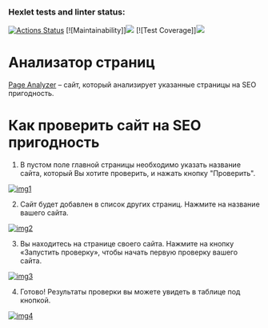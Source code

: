 ### Hexlet tests and linter status:
[![Actions Status](https://github.com/MenzurenkoKirill/java-project-72/actions/workflows/hexlet-check.yml/badge.svg)](https://github.com/MenzurenkoKirill/java-project-72/actions)
[![Maintainability]]<a href="https://codeclimate.com/github/MenzurenkoKirill/java-project-72/maintainability"><img src="https://api.codeclimate.com/v1/badges/929d7d43946a861826b5/maintainability" /></a>
[![Test Coverage]]<a href="https://codeclimate.com/github/MenzurenkoKirill/java-project-72/test_coverage"><img src="https://api.codeclimate.com/v1/badges/929d7d43946a861826b5/test_coverage" /></a>

# Анализатор страниц

<a href="https://java-project-72-brcs.onrender.com">Page Analyzer</a> – сайт, который анализирует указанные страницы на SEO пригодность.

# Как проверить сайт на SEO пригодность

1. В пустом поле главной страницы необходимо указать название сайта, который Вы хотите проверить, и нажать кнопку "Проверить".

<a href="https://ibb.co/h1HL2Wm"><img src="https://i.ibb.co/sJQbswV/img1.jpg" alt="img1" border="0"></a>

2. Сайт будет добавлен в список других страниц. Нажмите на название вашего сайта.

<a href="https://ibb.co/6XyNp7j"><img src="https://i.ibb.co/wcdYbF5/img2.jpg" alt="img2" border="0"></a>

3. Вы находитесь на странице своего сайта. Нажмите на кнопку «Запустить проверку», чтобы начать первую проверку вашего сайта.

<a href="https://ibb.co/kh2dwN7"><img src="https://i.ibb.co/XzxwKcQ/img3.jpg" alt="img3" border="0"></a>

4. Готово! Результаты проверки вы можете увидеть в таблице под кнопкой.

<a href="https://ibb.co/Phb5sPb"><img src="https://i.ibb.co/J7bzWGb/img4.jpg" alt="img4" border="0"></a>
